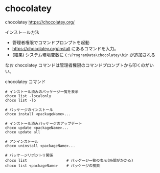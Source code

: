 # chocolatey 

chocolatey
https://chocolatey.org/

インストール方法

- 管理者権限でコマンドプロンプトを起動
- https://chocolatey.org/install にあるコマンドを入力。
- (結果) システム環境変数に `C:\ProgramData\chocolatey\bin` が追加される


なお chocolatey コマンドは管理者権限のコマンドプロンプトから叩くのがいい。

chocolatey コマンド

```
# インストール済みのパッケージ一覧を表示
choco list -localonly
choco list -lo

# パッケージのインストール
choco install <packageName>...

# インストール済みパッケージのアップデート
choco update <packageName>...
choco update all

# アンインストール
choco uninstall <packageName>...

# パッケージリポジトリ関係
choco list                  # パッケージ一覧の表示(時間がかかる)
choco list <packageName>    # パッケージの検索
```
